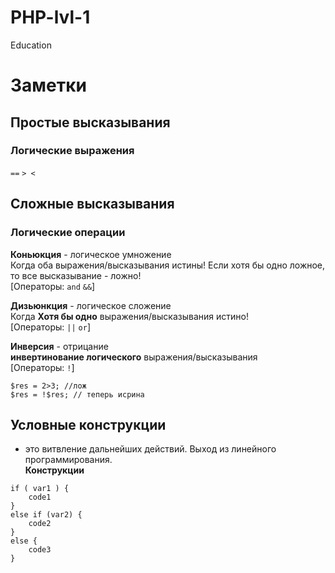 # PHP-lvl-1
Education

# Заметки
## Простые высказывания
### Логические выражения
```==```
```> <```


## Сложные высказывания
### Логические операции  
  

**Коньюкция** - логическое умножение  
Когда оба выражения/высказывания истины! Если хотя бы одно ложное, то все высказывание - ложно!  
[Операторы:
```and```
```&&```]

**Дизьюнкция** - логическое сложение  
Когда **Хотя бы одно** выражения/высказывания истино!  
[Операторы:
```||```
```or```]

**Инверсия** - отрицание  
**инвертинование логического** выражения/высказывания    
[Операторы:
```!```]  

```
$res = 2>3; //лож
$res = !$res; // теперь исрина  
```
## Условные конструкции  
- это витвление дальнейших действий. Выход из линейного программирования.  
**Конструкции**
``` 
if ( var1 ) {  
    code1
}  
else if (var2) {  
    code2
}  
else {  
    code3
}  
```
